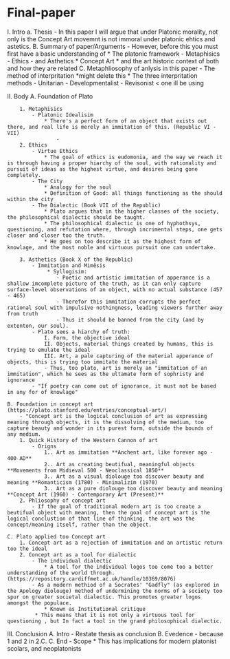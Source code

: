 # Final-paper
I. Intro
    a. Thesis
        - In this paper I will argue that under Platonic morality, not only is the Concept Art movemnt is not immoral under platonic ehtics and astetics.
    B. Summary of paper/Arguments
        - However, before this you must first have a basic understanding of
            * The platonic framework
                - Metaphisics
                - Ethics
                - and Asthetics
            * Concept Art
            * and the art historic context of both and how they are related
    C. Metaphliosophy of anlysis in this paper
        - The method of interpritation          *might delete this
            * The three interpritation methods
                - Unitarian
                - Developmentalist
                - Revisonist < one ill be using

II. Body
    A. Foundation of Plato

        1. Metaphisics
            - Platonic Idealisim
                * There's a perfect form of an object that exists out there, and real life is merely an immitation of this. (Republic VI - VII)
                    -
        2. Ethics
            - Virtue Ethics
                * The goal of ethics is eudomonia, and the way we reach it is through having a proper hiarchy of the soul, with rationality and pursuit of ideas as the highest virtue, and desires being gone completely.
            - The City
                * Analogy for the soul
                * Definition of Good: all things functioning as the should within the city
            - The Dialectic (Book VII of the Republic)
                * Plato argues that in the higher classes of the society, the philosophical dialectic should be taught.
                * The philosophical dialectic is one of hyphothsys, questioning, and refutation where, through incrimental steps, one gets closer and closer too the truth.
                * He goes on too describe it as the highest form of knowlage, and the most noble and virtuous pursuit one can undertake.

        3. Asthetics (Book X of the Republic)
            - Immitation and Mimêsis
                 * Syllogisim:
                    - Poetic and artistic immitation of apperance is a shallow imcomplete picture of the truth, as it can only capture surface-level observations of an object, with no actual substance (457 - 465)
                    - Therefor this immitation corrupts the perfect rational soul with impulsive nothingness, leading viewers further away from truth
                    - Thus it should be banned from the city (and by extenton, our soul).
            - Plato sees a hiarchy of truth:
                I. Form, the objective ideal
                II. Objects, material things created by humans, this is trying to emulate the ideal
                III. Art, a pale capturing of the material apperance of objects, this is trying too immitate the material
                - Thus, too plato, art is merely an "immitation of an immitation", which he sees as the ultamate form of sophristy and ignorance
            - "If poetry can come out of ignorance, it must not be based in any for of knowlage"

    B. Foundation in concept art (https://plato.stanford.edu/entries/conceptual-art/)
        - "Concept art is the logical conclusion of art as expressing meaning through objects, it is the dissolving of the medium, too capture beauty and wonder in its purest form, outside the bounds of any medium.
        1. Quick History of the Western Cannon of art
            - Origns
                1.. Art as immitation **Anchent art, like forever ago - 400 AD**
                2.. Art as creating beutifual, meaningful objects **Movements from Midieval 500 - Neoclassical 1850**
                3.. Art as a visual diolouge too discover beauty and meaning **Romanticism (1780) - Minimalizim (1970)
                3.. Art as a pure diolouge too discover beauty and meaning **Concept Art (1960) - Contemporary Art (Present)**
        2. Phliosophy of concept art
            - If the goal of traditional modern art is too create a beutifual object with meaning, then the goal of concept art is the logical conclustion of that line of thinking, the art was the concept/meaning itself, rather than the object.

    C. Plato applied too Concept art
        1. Concept art as a rejection of immitation and an artistic return too the ideal
        2. Concept art as a tool for dialectic
            - The individual dialectic
                * A tool for the individual logos too come too a better understanding of the world through. (https://repository.cardiffmet.ac.uk/handle/10369/8076)
            - As a modern methiod of a Socrates' "Gadfly" (as explored in the Apology diolouge) method of undermining the norms of a society too spur on greater societal dialectic. This promotes greater logos amongst the populace.
                * Known as Institutional critique
             * This means that it is not only a virtuous tool for questioning , but In fact a tool in the grand philosophical dialectic.

III. Conclusion
    A. Intro
        - Restate thesis as conclusion
    B. Evedence
        - because 1 and 2 in 2.C.
    C. End
        - Scope
            * This has implications for modern platonist scolars, and neoplatonists

